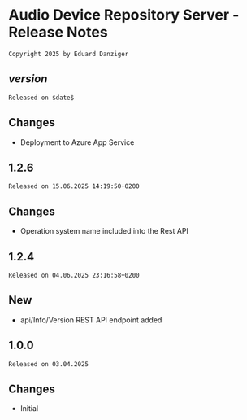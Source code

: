 ﻿Audio Device Repository Server - Release Notes 
=====================================
~~~
Copyright 2025 by Eduard Danziger
~~~

$version$
--------
~~~
Released on $date$
~~~

## Changes
- Deployment to Azure App Service

1.2.6
--------
~~~
Released on 15.06.2025 14:19:50+0200
~~~

## Changes
- Operation system name included into the Rest API

1.2.4
--------
~~~
Released on 04.06.2025 23:16:58+0200
~~~

## New
- api/Info/Version REST API endpoint added


1.0.0
--------
~~~
Released on 03.04.2025
~~~

## Changes
- Initial
